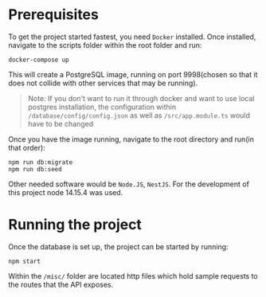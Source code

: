 # Prerequisites

To get the project started fastest, you need `Docker` installed. Once installed, navigate to the scripts folder within the root folder and run:

```
docker-compose up
```

This will create a PostgreSQL image, running on port 9998(chosen so that it does not collide with other services that may be running).

> Note: If you don't want to run it through docker and want to use local postgres installation, the configuration within `/database/config/config.json` as well as `/src/app.module.ts` would have to be changed

Once you have the image running, navigate to the root directory and run(in that order):

```
npm run db:migrate
npm run db:seed
```

Other needed software would be `Node.JS`, `NestJS`. For the development of this project node 14.15.4 was used.

# Running the project

Once the database is set up, the project can be started by running:

```
npm start
```

Within the `/misc/` folder are located http files which hold sample requests to the routes that the API exposes.
